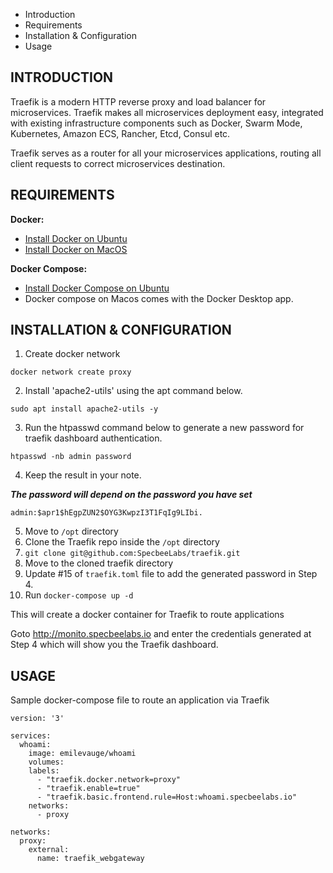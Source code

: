 * Introduction
* Requirements
* Installation & Configuration
* Usage

INTRODUCTION
------------
Traefik is a modern HTTP reverse proxy and load balancer for microservices. Traefik makes all microservices deployment easy, integrated with existing infrastructure components such as Docker, Swarm Mode, Kubernetes, Amazon ECS, Rancher, Etcd, Consul etc.

Traefik serves as a router for all your microservices applications, routing all client requests to correct microservices destination.


REQUIREMENTS
------------
**Docker:**
- [Install Docker on Ubuntu](https://www.digitalocean.com/community/tutorials/how-to-install-and-use-docker-on-ubuntu-16-04)
- [Install Docker on MacOS](https://docs.docker.com/docker-for-mac/install/)

**Docker Compose:**
- [Install Docker Compose on Ubuntu](https://www.digitalocean.com/community/tutorials/how-to-install-docker-compose-on-ubuntu-16-04)
- Docker compose on Macos comes with the Docker Desktop app.

INSTALLATION & CONFIGURATION
----------------------------
1. Create docker network

`docker network create proxy`

2. Install 'apache2-utils' using the apt command below.

`sudo apt install apache2-utils -y`

3. Run the htpasswd command below to generate a new password for traefik dashboard authentication.

`htpasswd -nb admin password`

4. Keep the result in your note.

***The password will depend on the password you have set***

`admin:$apr1$hEgpZUN2$OYG3KwpzI3T1FqIg9LIbi.`

5. Move to `/opt` directory
6. Clone the Traefik repo inside the `/opt` directory
7. `git clone git@github.com:SpecbeeLabs/traefik.git`
8. Move to the cloned traefik directory
9. Update #15 of `traefik.toml` file to add the generated password in Step 4.
10. Run `docker-compose up -d`

This will create a docker container for Traefik to route applications

Goto http://monito.specbeelabs.io and enter the credentials generated at Step 4 which will show you the Traefik dashboard.


USAGE
-----
Sample docker-compose file to route an application via Traefik

```
version: '3'

services:
  whoami:
    image: emilevauge/whoami
    volumes:
    labels:
      - "traefik.docker.network=proxy"
      - "traefik.enable=true"
      - "traefik.basic.frontend.rule=Host:whoami.specbeelabs.io"
    networks:
      - proxy

networks:
  proxy:
    external:
      name: traefik_webgateway
```

